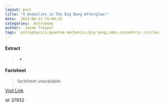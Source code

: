```yaml
---
layout: post
title: "4 Anomalies in The Big Bang Afterglow:"
date:  2014-08-13 15:04:15 
categories:  Astronomy   
author:  Jaime Trosper                                                 
tags:  astrophysics,quantum mechanics,big bang,cmbr,concentric circles,cosmic microwave background radiation,dark flow,sir roger penrose,supervoids                                                                                                                                                                                                                                                                                                                                                                                                                                                                                                                                                                                                                                                   
---
```



#### Extract
>+

#### Factsheet
>factsheet unavailable

[Visit Link](http://www.fromquarkstoquasars.com/4-anomalies-in-the-big-bang-afterglow/)

id:   37932 
